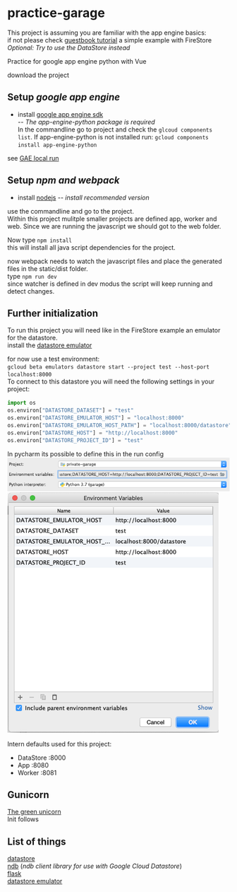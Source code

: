 # practice-garage

This project is assuming you are familiar with the app engine basics:<br>
if not please check [guestbook tutorial](https://gaedevs.com/blog/how-to-use-the-firestore-emulator-with-a-python-3-flask-app)
a simple example with FireStore<br>
_Optional: Try to use the DataStore instead_

Practice for google app engine python with Vue

download the project

## Setup _google app engine_

- install 
[google app engine sdk](https://cloud.google.com/sdk/docs/)<br>
-- _The app-engine-python package is required_
<br>In the commandline go to project and check the `glcoud components list`. If app-engine-python is not installed run: `gcloud components install app-engine-python`


see [GAE local run](https://cloud.google.com/appengine/docs/standard/python3/testing-and-deploying-your-app)


## Setup _npm and webpack_

- install [nodejs](https://nodejs.org/en/) -- _install recommended version_

use the commandline and go to the project.<br>
Within this project mulitple smaller projects are defined app, worker and web. Since we are running
the javascript we should got to the web folder.

Now type `npm install`<br>
this will install all java script dependencies for the project.

now webpack needs to watch the javascript files and place the generated files in the static/dist folder.<br>
type `npm run dev`
<br>since watcher is defined in dev modus the script will keep running and detect changes.

## Further initialization
To run this project you will need like in the FireStore example an emulator for the datastore.<br>
install the [datastore emulator](https://cloud.google.com/datastore/docs/tools/datastore-emulator)<br>

for now use a test environment:<br>
`gcloud beta emulators datastore start --project test --host-port localhost:8000`<br>
To connect to this datastore you will need the following settings in your project:<br>
```python
import os
os.environ["DATASTORE_DATASET"] = "test"
os.environ["DATASTORE_EMULATOR_HOST"] = "localhost:8000"
os.environ["DATASTORE_EMULATOR_HOST_PATH"] = "localhost:8000/datastore"
os.environ["DATASTORE_HOST"] = "http://localhost:8000"
os.environ["DATASTORE_PROJECT_ID"] = "test"
```
In pycharm its possible to define this in the run config<br>
![Image of run variables](/dev_images/run-config-variables.png)<br>
![Image of variables dialog](/dev_images/run-config-variables-dialog.png)

Intern defaults used for this project:<br>
- DataStore :8000
- App :8080
- Worker :8081

## Gunicorn
[The green unicorn](https://gunicorn.org/)<br>
Init follows



## List of things
[datastore](https://googleapis.dev/python/datastore/latest/index.html)<br>
[ndb](https://googleapis.dev/python/python-ndb/latest/index.html) (_ndb client library for use with Google Cloud Datastore_)<br>
[flask](http://flask.palletsprojects.com/en/1.1.x/)<br>
[datastore emulator](https://cloud.google.com/datastore/docs/tools/datastore-emulator)<br>
